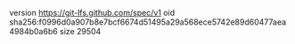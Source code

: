 version https://git-lfs.github.com/spec/v1
oid sha256:f0996d0a907b8e7bcf6674d51495a29a568ece5742e89d60477aea4984b0a6b6
size 29504
